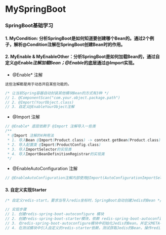 # MySpringBoot

### SpringBoot基础学习

#### 1. MyCondition: 分析SpringBoot是如何知道要创建哪个Bean的。通过2个例子，解析@Condition注解在SpringBoot创建Bean时的作用。

#### 2. MyEnable & MyEnableOther：分析SpringBoot是如何加载Bean的，通过自定义@Enable*注解加载Bean；@Enable*的底层通过@Import实现。

* @Enable* 注解

```tex
这些注解都是用于动态开启某些功能的。
```

```java
/* 让当前Spring容器自动封装其他模块Bean的方式有3种 */
// 1. @ComponentScan("com.your.object.package.path")
// 2. @Import(YourObject.class)
// 3. 自定义@EnableYourObject注解
```

 * @Import 注解

```java
// @Enable* 底层依赖于 @Import 注解导入一些类
/**
 * @Import 注解的4种用法
 * 1. 导入Bean @Import(Product.class) -> context.getBean(Product.class)
 * 2. 导入配置类 @Import(ProductConfig.class)
 * 3. 导入ImportSelector的实现类
 * 4. 导入ImportBeanDefinitionRegistrar的实现类
 */
```

 * @EnableAutoConfiguration 注解

```java
// @EnableAutoConfiguration注解内部使用@Import(AutoConfigurationImportSelect.class)来加载配置类
```

#### 3. 自定义实现Starter

```java
/* 自定义redis-start。要求当导入redis坐标时，SpringBoot自动创建Jedis的Bean */

// 实现步骤
// 1. 创建redis-spring-boot-autoconfigure 模块
// 2. 创建redis-spring-boot-starter模块，依赖 redis-spring-boot-autoconfigure 模块
// 3. 在redis-spring-boot-autoconfigure模块中初始化Jedis的Bean。并定义META-INF/spring.factories文件
// 4. 在测试模块中引入自定义的redis-starter依赖，测试获取Jedis的Bean，操作redis
```
